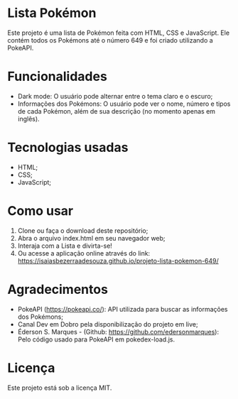 # Lista Pokémon
Este projeto é uma lista de Pokémon feita com HTML, CSS e JavaScript. Ele contém todos os Pokémons até o número 649 e foi criado utilizando a PokeAPI.

# Funcionalidades
- Dark mode: O usuário pode alternar entre o tema claro e o escuro;
- Informações dos Pokémons: O usuário pode ver o nome, número e tipos de cada Pokémon, além de sua descrição (no momento apenas em inglês).

# Tecnologias usadas
- HTML;
- CSS;
- JavaScript;

# Como usar
1. Clone ou faça o download deste repositório;
2. Abra o arquivo index.html em seu navegador web;
3. Interaja com a Lista e divirta-se!
4. Ou acesse a aplicação online através do link: https://isaiasbezerraadesouza.github.io/projeto-lista-pokemon-649/

# Agradecimentos
- PokeAPI (https://pokeapi.co/): API utilizada para buscar as informações dos Pokémons;
- Canal Dev em Dobro pela disponibilização do projeto em live;
- Éderson S. Marques - (Github: https://github.com/edersonmarques): Pelo código usado para PokeAPI em pokedex-load.js.



# Licença
Este projeto está sob a licença MIT.

